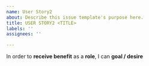 ```yaml
---
name: User Story2
about: Describe this issue template's purpose here.
title: USER STORY2 <TITLE>
labels: ''
assignees: ''

---
```


In order to **receive benefit** as a **role**, I can **goal / desire**
